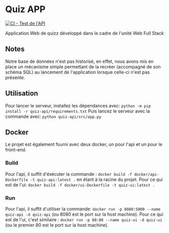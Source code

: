 # Quiz APP

[![CI - Test de l'API](https://github.com/SnaKl/quiz-app/actions/workflows/test-api.yml/badge.svg)](https://github.com/SnaKl/quiz-app/actions/workflows/test-api.yml)

Application Web de quizz développé dans le cadre de l'unité Web Full Stack

## Notes
Notre base de données n'est pas historisé, en effet, nous avons mis en place un mécanisme simple permettant de la recréer (accompagné de son schéma SQL) au lancement de l'application lorsque celle-ci n'est pas présente.

## Utilisation
Pour lancer le serveur, installez les dépendances avec:
`python -m pip install -r quiz-api/requirements.txt`
Puis lancez le serveur avec la commande avec:
`python quiz-api/src/app.py`

## Docker
Le projet est également fourni avec deux docker, un pour l'api et un pour le front-end.

### Build
Pour l'api, il suffit d'éxécuter la commande : `docker build -f docker/api-Dockerfile -t quiz-api:latest .` en étant à la racine du projet.
Pour ce qui est de l'ui: `docker build -f docker/ui-Dockerfile -t quiz-ui:latest .`

### Run
Pour l'api, il suffit d'utiliser la commande: `docker run -p 8080:5000 --name quiz-api -d quiz-api` (ou 8080 est le port sur la host machine).
Pour ce qui est de l'ui, c'est similaire : `docker run -p 80:80 --name quiz-ui -d quiz-ui` (ou le premier 80 est le port sur la host machine).